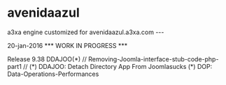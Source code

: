 # avenidaazul
a3xa engine customized for avenidaazul.a3xa.com ---

20-jan-2016 *** WORK IN PROGRESS ***

Release 9.38 DDAJOO(\*) // Removing-Joomla-interface-stub-code-php-part1 // 
(\*) DDAJOO: Detach Directory App From Joomlasucks 
(\*) DOP: Data-Operations-Performances

